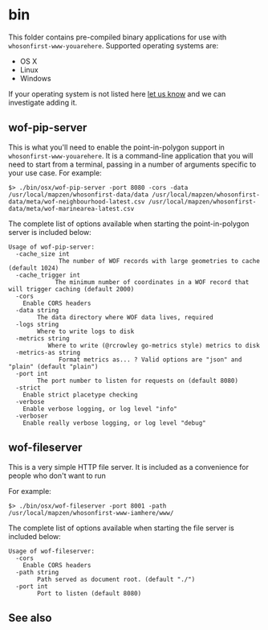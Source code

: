# bin

This folder contains pre-compiled binary applications for use with `whosonfirst-www-youarehere`. Supported operating systems are:

* OS X
* Linux
* Windows

If your operating system is not listed here [let us know](https://github.com/whosonfirst/whosonfirst-www-iamhere/issues) and we can investigate adding it.

## wof-pip-server

This is what you'll need to enable the point-in-polygon support in `whosonfirst-www-youarehere`. It is a command-line application that you will need to start from a terminal, passing in a number of arguments specific to your use case. For example:

```
$> ./bin/osx/wof-pip-server -port 8080 -cors -data /usr/local/mapzen/whosonfirst-data/data /usr/local/mapzen/whosonfirst-data/meta/wof-neighbourhood-latest.csv /usr/local/mapzen/whosonfirst-data/meta/wof-marinearea-latest.csv 
```

The complete list of options available when starting the point-in-polygon server is included below:

```
Usage of wof-pip-server:
  -cache_size int
    	      The number of WOF records with large geometries to cache (default 1024)
  -cache_trigger int
    		 The minimum number of coordinates in a WOF record that will trigger caching (default 2000)
  -cors
	Enable CORS headers
  -data string
    	The data directory where WOF data lives, required
  -logs string
    	Where to write logs to disk
  -metrics string
    	   Where to write (@rcrowley go-metrics style) metrics to disk
  -metrics-as string
    	      Format metrics as... ? Valid options are "json" and "plain" (default "plain")
  -port int
    	The port number to listen for requests on (default 8080)
  -strict
	Enable strict placetype checking
  -verbose
	Enable verbose logging, or log level "info"
  -verboser
	Enable really verbose logging, or log level "debug"
```

## wof-fileserver

This is a very simple HTTP file server. It is included as a convenience for people who don't want to run

For example:

```
$> ./bin/osx/wof-fileserver -port 8001 -path /usr/local/mapzen/whosonfirst-www-iamhere/www/
```

The complete list of options available when starting the file server is included below:

```
Usage of wof-fileserver:
  -cors
	Enable CORS headers
  -path string
    	Path served as document root. (default "./")
  -port int
    	Port to listen (default 8080)
```

## See also
